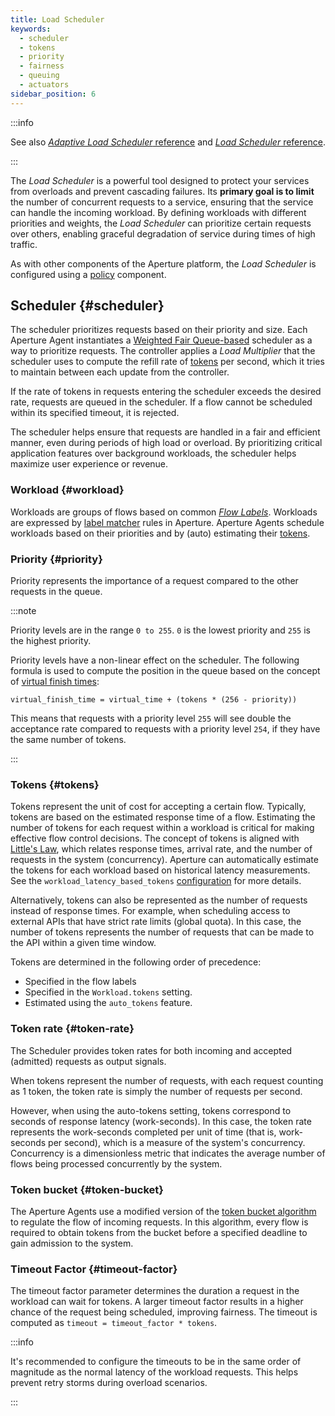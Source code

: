 ```yaml
---
title: Load Scheduler
keywords:
  - scheduler
  - tokens
  - priority
  - fairness
  - queuing
  - actuators
sidebar_position: 6
---
```


:::info

See also
[_Adaptive Load Scheduler_ reference](/reference/policies/spec.md#adaptive-load-scheduler)
and
[_Load Scheduler_ reference](/reference/policies/spec.md#adaptive-load-scheduler).

:::

The _Load Scheduler_ is a powerful tool designed to protect your services from
overloads and prevent cascading failures. Its **primary goal is to limit** the
number of concurrent requests to a service, ensuring that the service can handle
the incoming workload. By defining workloads with different priorities and
weights, the _Load Scheduler_ can prioritize certain requests over others,
enabling graceful degradation of service during times of high traffic.

As with other components of the Aperture platform, the _Load Scheduler_ is
configured using a [policy][policies] component.

## Scheduler {#scheduler}

The scheduler prioritizes requests based on their priority and size. Each
Aperture Agent instantiates a
[Weighted Fair Queue-based](https://en.wikipedia.org/wiki/Weighted_fair_queueing)
scheduler as a way to prioritize requests. The controller applies a _Load
Multiplier_ that the scheduler uses to compute the refill rate of
[tokens](#tokens) per second, which it tries to maintain between each update
from the controller.

If the rate of tokens in requests entering the scheduler exceeds the desired
rate, requests are queued in the scheduler. If a flow cannot be scheduled within
its specified timeout, it is rejected.

The scheduler helps ensure that requests are handled in a fair and efficient
manner, even during periods of high load or overload. By prioritizing critical
application features over background workloads, the scheduler helps maximize
user experience or revenue.

### Workload {#workload}

Workloads are groups of flows based on common [_Flow Labels_](../flow-label.md).
Workloads are expressed by [label matcher][label-matcher] rules in Aperture.
Aperture Agents schedule workloads based on their priorities and by (auto)
estimating their [tokens](#tokens).

### Priority {#priority}

Priority represents the importance of a request compared to the other requests
in the queue.

:::note

Priority levels are in the range `0 to 255`. `0` is the lowest priority and
`255` is the highest priority.

Priority levels have a non-linear effect on the scheduler. The following formula
is used to compute the position in the queue based on the concept of
[virtual finish times](https://en.wikipedia.org/wiki/Weighted_fair_queueing#Algorithm):

`virtual_finish_time = virtual_time + (tokens * (256 - priority))`

This means that requests with a priority level `255` will see double the
acceptance rate compared to requests with a priority level `254`, if they have
the same number of tokens.

:::

### Tokens {#tokens}

Tokens represent the unit of cost for accepting a certain flow. Typically,
tokens are based on the estimated response time of a flow. Estimating the number
of tokens for each request within a workload is critical for making effective
flow control decisions. The concept of tokens is aligned with
[Little's Law](https://en.wikipedia.org/wiki/Little%27s_law), which relates
response times, arrival rate, and the number of requests in the system
(concurrency). Aperture can automatically estimate the tokens for each workload
based on historical latency measurements. See the
`workload_latency_based_tokens`
[configuration](/reference/policies/spec.md#load-scheduler) for more details.

Alternatively, tokens can also be represented as the number of requests instead
of response times. For example, when scheduling access to external APIs that
have strict rate limits (global quota). In this case, the number of tokens
represents the number of requests that can be made to the API within a given
time window.

Tokens are determined in the following order of precedence:

- Specified in the flow labels
- Specified in the `Workload.tokens` setting.
- Estimated using the `auto_tokens` feature.

### Token rate {#token-rate}

The Scheduler provides token rates for both incoming and accepted (admitted)
requests as output signals.

When tokens represent the number of requests, with each request counting as 1
token, the token rate is simply the number of requests per second.

However, when using the auto-tokens setting, tokens correspond to seconds of
response latency (work-seconds). In this case, the token rate represents the
work-seconds completed per unit of time (that is, work-seconds per second),
which is a measure of the system's concurrency. Concurrency is a dimensionless
metric that indicates the average number of flows being processed concurrently
by the system.

### Token bucket {#token-bucket}

The Aperture Agents use a modified version of the
[token bucket algorithm](https://en.wikipedia.org/wiki/Token_bucket) to regulate
the flow of incoming requests. In this algorithm, every flow is required to
obtain tokens from the bucket before a specified deadline to gain admission to
the system.

### Timeout Factor {#timeout-factor}

The timeout factor parameter determines the duration a request in the workload
can wait for tokens. A larger timeout factor results in a higher chance of the
request being scheduled, improving fairness. The timeout is computed as
`timeout = timeout_factor * tokens`.

:::info

It's recommended to configure the timeouts to be in the same order of magnitude
as the normal latency of the workload requests. This helps prevent retry storms
during overload scenarios.

:::

[label-matcher]: ../selector.md#label-matcher
[policies]: /concepts/policy/policy.md

